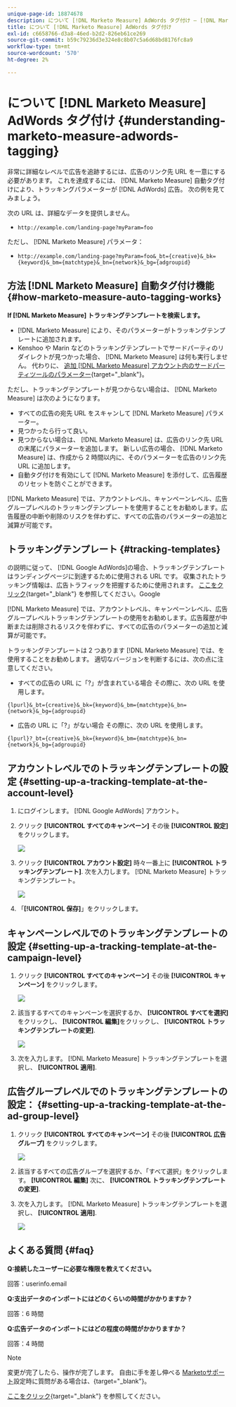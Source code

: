 ```yaml
---
unique-page-id: 18874678
description: について [!DNL Marketo Measure] AdWords タグ付け — [!DNL Marketo Measure]  — 製品ドキュメント
title: について [!DNL Marketo Measure] AdWords タグ付け
exl-id: c6658766-d3a8-46ed-b2d2-826eb61ce269
source-git-commit: b59c79236d3e324e8c8b07c5a6d68bd8176fc8a9
workflow-type: tm+mt
source-wordcount: '570'
ht-degree: 2%

---
```


# について [!DNL Marketo Measure] AdWords タグ付け {#understanding-marketo-measure-adwords-tagging}

非常に詳細なレベルで広告を追跡するには、広告のリンク先 URL を一意にする必要があります。 これを達成するには、 [!DNL Marketo Measure] 自動タグ付けにより、トラッキングパラメーターが [!DNL AdWords] 広告。 次の例を見てみましょう。

次の URL は、詳細なデータを提供しません。

* `http://example.com/landing-page?myParam=foo`

ただし、 [!DNL Marketo Measure] パラメータ：

* `http://example.com/landing-page?myParam=foo&_bt={creative}&_bk={keyword}&_bm={matchtype}&_bn={network}&_bg={adgroupid}`

## 方法 [!DNL Marketo Measure] 自動タグ付け機能 {#how-marketo-measure-auto-tagging-works}

**If [!DNL Marketo Measure] トラッキングテンプレートを検索します。**

* [!DNL Marketo Measure] により、そのパラメーターがトラッキングテンプレートに追加されます。
* Kenshoo や Marin などのトラッキングテンプレートでサードパーティのリダイレクトが見つかった場合、 [!DNL Marketo Measure] は何も実行しません。 代わりに、 [追加 [!DNL Marketo Measure] アカウント内のサードパーティツールのパラメーター](/help/api-connections/utilizing-marketo-measures-api-connections/how-bid-management-tools-affect-marketo-measure.md){target=&quot;_blank&quot;}。

ただし、トラッキングテンプレートが見つからない場合は、 [!DNL Marketo Measure] は次のようになります。

* すべての広告の宛先 URL をスキャンして [!DNL Marketo Measure] パラメーター。
* 見つかったら行って良い。
* 見つからない場合は、 [!DNL Marketo Measure] は、広告のリンク先 URL の末尾にパラメーターを追加します。 新しい広告の場合、 [!DNL Marketo Measure] は、作成から 2 時間以内に、そのパラメーターを広告のリンク先 URL に追加します。
* 自動タグ付けを有効にして [!DNL Marketo Measure] を添付して、広告履歴のリセットを防ぐことができます。

[!DNL Marketo Measure] では、アカウントレベル、キャンペーンレベル、広告グループレベルのトラッキングテンプレートを使用することをお勧めします。広告履歴の中断や削除のリスクを伴わずに、すべての広告のパラメーターの追加と減算が可能です。

## トラッキングテンプレート {#tracking-templates}

の説明に従って、 [!DNL Google AdWords]の場合、トラッキングテンプレートはランディングページに到達するために使用される URL です。 収集されたトラッキング情報は、広告トラフィックを把握するために使用されます。 [ここをクリック](https://support.google.com/adwords/answer/7197008?hl=ja){target=&quot;_blank&quot;} を参照してください。Google

[!DNL Marketo Measure] では、アカウントレベル、キャンペーンレベル、広告グループレベルトラッキングテンプレートの使用をお勧めします。広告履歴が中断または削除されるリスクを伴わずに、すべての広告のパラメーターの追加と減算が可能です。

トラッキングテンプレートは 2 つあります [!DNL Marketo Measure] では、を使用することをお勧めします。 適切なバージョンを判断するには、次の点に注意してください。

* すべての広告の URL に「?」が含まれている場合 その際に、次の URL を使用します。

`{lpurl}&_bt={creative}&_bk={keyword}&_bm={matchtype}&_bn={network}&_bg={adgroupid}`

* 広告の URL に「?」がない場合 その際に、次の URL を使用します。

`{lpurl}?_bt={creative}&_bk={keyword}&_bm={matchtype}&_bn={network}&_bg={adgroupid}`

## アカウントレベルでのトラッキングテンプレートの設定 {#setting-up-a-tracking-template-at-the-account-level}

1. にログインします。 [!DNL Google AdWords] アカウント。

1. クリック **[!UICONTROL すべてのキャンペーン]** その後 **[!UICONTROL 設定]** をクリックします。

   ![](assets/1.png)

1. クリック **[!UICONTROL アカウント設定]** 時々一番上に **[!UICONTROL トラッキングテンプレート]**. 次を入力します。 [!DNL Marketo Measure] トラッキングテンプレート。

   ![](assets/2-1.png)

1. 「**[!UICONTROL 保存]**」をクリックします。

## キャンペーンレベルでのトラッキングテンプレートの設定 {#setting-up-a-tracking-template-at-the-campaign-level}

1. クリック **[!UICONTROL すべてのキャンペーン]** その後 **[!UICONTROL キャンペーン]** をクリックします。

   ![](assets/3.png)

1. 該当するすべてのキャンペーンを選択するか、 **[!UICONTROL すべてを選択]**&#x200B;をクリックし、 **[!UICONTROL 編集]**&#x200B;をクリックし、 **[!UICONTROL トラッキングテンプレートの変更]**.

   ![](assets/4-1.png)

1. 次を入力します。 [!DNL Marketo Measure] トラッキングテンプレートを選択し、 **[!UICONTROL 適用]**.

## 広告グループレベルでのトラッキングテンプレートの設定： {#setting-up-a-tracking-template-at-the-ad-group-level}

1. クリック **[!UICONTROL すべてのキャンペーン]** その後 **[!UICONTROL 広告グループ]** をクリックします。

   ![](assets/5-1.png)

1. 該当するすべての広告グループを選択するか、「すべて選択」をクリックします。 **[!UICONTROL 編集]** 次に、 **[!UICONTROL トラッキングテンプレートの変更]**.

1. 次を入力します。 [!DNL Marketo Measure] トラッキングテンプレートを選択し、 **[!UICONTROL 適用]**.

   ![](assets/6-1.png)

## よくある質問 {#faq}

**Q:接続したユーザーに必要な権限を教えてください。**

回答：userinfo.email

**Q:支出データのインポートにはどのくらいの時間がかかりますか？**

回答：6 時間

**Q:広告データのインポートにはどの程度の時間がかかりますか？**

回答：4 時間

>[!NOTE]
>
>変更が完了したら、操作が完了します。 自由に手を差し伸べる [Marketoサポート](https://nation.marketo.com/t5/support/ct-p/Support)設定時に質問がある場合は、{target=&quot;_blank&quot;}。

[ここをクリック](https://support.google.com/adwords/answer/6076199?hl=en#tracking){target=&quot;_blank&quot;} を参照してください。
